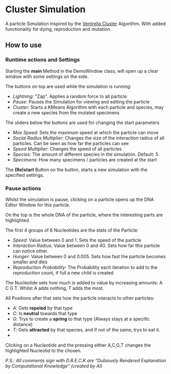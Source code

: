 # Cluster Simulation
A particle Simulation inspired by the [Ventrella Cluster](https://www.ventrella.com/Clusters/intro.html) Algorithm.
With added functionality for dying, reproduction and mutation.

## How to use

### Runtime actions and Settings
Starting the **main** Method in the DemoWindow class, will open up a
clear window with some settings on the side. 

The buttons on top are used while the simulation is running:
- *Lightning*: "Zap". Applies a random force to all particle
- *Pause*: Pauses the Simulation for viewing and editing the particle
- *Cluster*: Starts a KMeans Algorithm with each particle and species, may create a new species from the mutated specimens

The sliders below the buttons are used for changing the start parameters
- *Max Speed*: Sets the maximum speed at which the particle can move
- *Social Radius Multiplier*: Changes the size of the interaction radius of all 
particles. Can be seen as how far the particles can see
- *Speed Multiplier*: Changes the speed of all particles
- *Species*: The amount of different species in the simulation. Default: 5
- *Specimens*: How many specimens / particles are created at the start

The **(Re)start** Button on the button, starts a new simulation with the specified settings.

### Pause actions
Whilst the simulation is pause, clicking on a particle opens up the DNA Editor Window
for this particle.

On the top is the whole DNA of the particle, where the interesting parts are highlighted.

The first 4 groups of 6 Nucleotides are the stats of the Particle:
- *Speed*: Value between 0 and 1. Sets the speed of the particle
- *Interaction Radius*: Value between 0 and 40. Sets how far this particle can notice other.
- *Hunger*: Value between 0 and 0.005. Sets how fast the particle becomes smaller and dies
- *Reproduction Probability*: The Probability each iteration to add to the reproduction count, if full a new child is created

The Nucleotide sets how much is added to value by increasing amounts: A C G T. Whilst A adds nothing, T adds the most.

All Positions after that sets how the particle interacts to other particles:
- *A*: Gets **repeled** by that type
- *C*: Is **neutral** towards that type
- *G*: Trys to create a **spring** to that type (Always stays at a specific distance)
- *T*: Gets **attracted** by that species, and if not of the same, trys to eat it.
- 

Clicking on a Nucleotide and the pressing either A,C,G,T changes the highlighted Nucleotid to the chosen.



*P.S.: All comments sign with D.R.E.C.K are "Dubiously Rendered Explanation by Computational Knowledge" (created by AI)*



